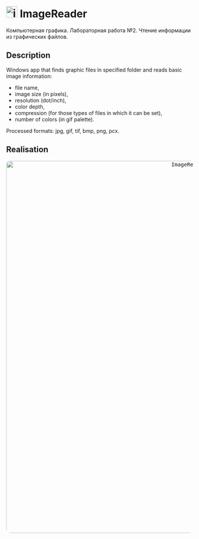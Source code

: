 # <img src="https://user-images.githubusercontent.com/64004682/158750495-ec07c529-8c7a-4834-a1ff-46a29b04941e.png" alt="icon" width="30"/> ImageReader
Компьютерная графика. Лабораторная работа №2. Чтение информации из графических файлов.


## Description
Windows app that finds graphic files in specified folder and reads basic image information: 
* file name,
* image size (in pixels),
* resolution (dot/inch),
* color depth,
* compression (for those types of files in which it can be set),
* number of colors (in gif palette).

Processed formats: jpg, gif, tif, bmp, png, pcx.

## Realisation
</p>
<p align="center">
  <kbd> <img alt="ImageReader_gif" src="https://user-images.githubusercontent.com/64004682/158750565-37bafcc7-b5b5-4a9c-a04b-37b8caf11533.gif"" width="1000" style="border-radius:10px"\></kbd> 
</p>
